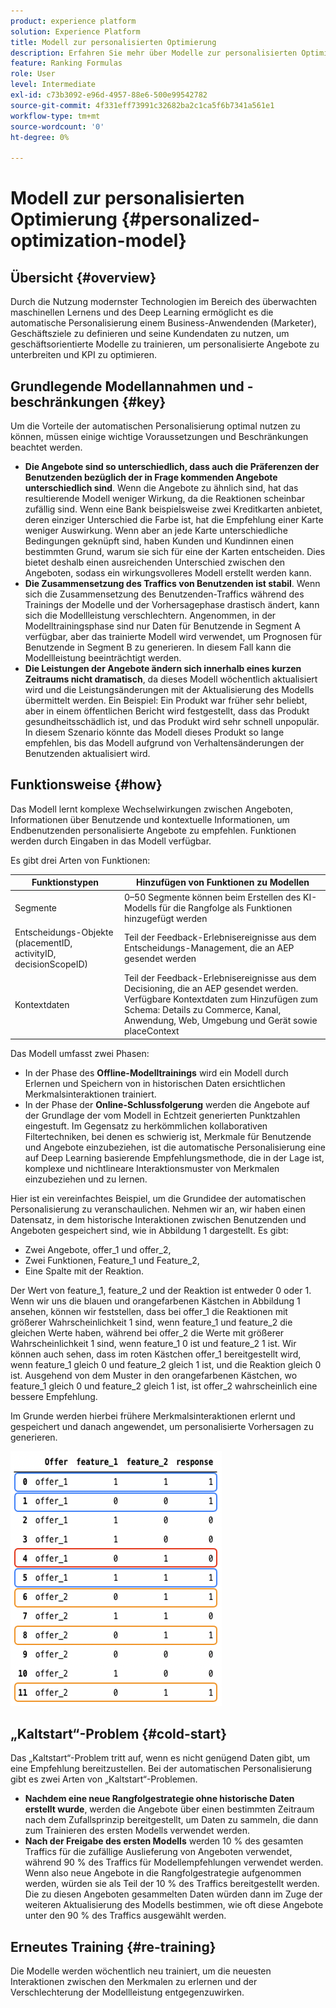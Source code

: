 ```yaml
---
product: experience platform
solution: Experience Platform
title: Modell zur personalisierten Optimierung
description: Erfahren Sie mehr über Modelle zur personalisierten Optimierung
feature: Ranking Formulas
role: User
level: Intermediate
exl-id: c73b3092-e96d-4957-88e6-500e99542782
source-git-commit: 4f331eff73991c32682ba2c1ca5f6b7341a561e1
workflow-type: tm+mt
source-wordcount: '0'
ht-degree: 0%

---
```


# Modell zur personalisierten Optimierung {#personalized-optimization-model}

## Übersicht {#overview}

Durch die Nutzung modernster Technologien im Bereich des überwachten maschinellen Lernens und des Deep Learning ermöglicht es die automatische Personalisierung einem Business-Anwendenden (Marketer), Geschäftsziele zu definieren und seine Kundendaten zu nutzen, um geschäftsorientierte Modelle zu trainieren, um personalisierte Angebote zu unterbreiten und KPI zu optimieren.

## Grundlegende Modellannahmen und -beschränkungen {#key}

Um die Vorteile der automatischen Personalisierung optimal nutzen zu können, müssen einige wichtige Voraussetzungen und Beschränkungen beachtet werden.

* **Die Angebote sind so unterschiedlich, dass auch die Präferenzen der Benutzenden bezüglich der in Frage kommenden Angebote unterschiedlich sind**. Wenn die Angebote zu ähnlich sind, hat das resultierende Modell weniger Wirkung, da die Reaktionen scheinbar zufällig sind.
Wenn eine Bank beispielsweise zwei Kreditkarten anbietet, deren einziger Unterschied die Farbe ist, hat die Empfehlung einer Karte weniger Auswirkung. Wenn aber an jede Karte unterschiedliche Bedingungen geknüpft sind, haben Kunden und Kundinnen einen bestimmten Grund, warum sie sich für eine der Karten entscheiden. Dies bietet deshalb einen ausreichenden Unterschied zwischen den Angeboten, sodass ein wirkungsvolleres Modell erstellt werden kann.
* **Die Zusammensetzung des Traffics von Benutzenden ist stabil**. Wenn sich die Zusammensetzung des Benutzenden-Traffics während des Trainings der Modelle und der Vorhersagephase drastisch ändert, kann sich die Modellleistung verschlechtern. Angenommen, in der Modelltrainingsphase sind nur Daten für Benutzende in Segment A verfügbar, aber das trainierte Modell wird verwendet, um Prognosen für Benutzende in Segment B zu generieren. In diesem Fall kann die Modellleistung beeinträchtigt werden.
* **Die Leistungen der Angebote ändern sich innerhalb eines kurzen Zeitraums nicht dramatisch**, da dieses Modell wöchentlich aktualisiert wird und die Leistungsänderungen mit der Aktualisierung des Modells übermittelt werden. Ein Beispiel: Ein Produkt war früher sehr beliebt, aber in einem öffentlichen Bericht wird festgestellt, dass das Produkt gesundheitsschädlich ist, und das Produkt wird sehr schnell unpopulär. In diesem Szenario könnte das Modell dieses Produkt so lange empfehlen, bis das Modell aufgrund von Verhaltensänderungen der Benutzenden aktualisiert wird.

## Funktionsweise {#how}

Das Modell lernt komplexe Wechselwirkungen zwischen Angeboten, Informationen über Benutzende und kontextuelle Informationen, um Endbenutzenden personalisierte Angebote zu empfehlen. Funktionen werden durch Eingaben in das Modell verfügbar.

Es gibt drei Arten von Funktionen:

| Funktionstypen | Hinzufügen von Funktionen zu Modellen |
|--------------|----------------------------|
| Segmente | 0–50 Segmente können beim Erstellen des KI-Modells für die Rangfolge als Funktionen hinzugefügt werden |
| Entscheidungs-Objekte (placementID, activityID, decisionScopeID) | Teil der Feedback-Erlebnisereignisse aus dem Entscheidungs-Management, die an AEP gesendet werden |
| Kontextdaten | Teil der Feedback-Erlebnisereignisse aus dem Decisioning, die an AEP gesendet werden. Verfügbare Kontextdaten zum Hinzufügen zum Schema: Details zu Commerce, Kanal, Anwendung, Web, Umgebung und Gerät sowie placeContext |

Das Modell umfasst zwei Phasen:

* In der Phase des **Offline-Modelltrainings** wird ein Modell durch Erlernen und Speichern von in historischen Daten ersichtlichen Merkmalsinteraktionen trainiert.
* In der Phase der **Online-Schlussfolgerung** werden die Angebote auf der Grundlage der vom Modell in Echtzeit generierten Punktzahlen eingestuft. Im Gegensatz zu herkömmlichen kollaborativen Filtertechniken, bei denen es schwierig ist, Merkmale für Benutzende und Angebote einzubeziehen, ist die automatische Personalisierung eine auf Deep Learning basierende Empfehlungsmethode, die in der Lage ist, komplexe und nichtlineare Interaktionsmuster von Merkmalen einzubeziehen und zu lernen.

Hier ist ein vereinfachtes Beispiel, um die Grundidee der automatischen Personalisierung zu veranschaulichen. Nehmen wir an, wir haben einen Datensatz, in dem historische Interaktionen zwischen Benutzenden und Angeboten gespeichert sind, wie in Abbildung 1 dargestellt. Es gibt:
* Zwei Angebote, offer_1 und offer_2,
* Zwei Funktionen, Feature_1 und Feature_2,
* Eine Spalte mit der Reaktion.

Der Wert von feature_1, feature_2 und der Reaktion ist entweder 0 oder 1. Wenn wir uns die blauen und orangefarbenen Kästchen in Abbildung 1 ansehen, können wir feststellen, dass bei offer_1 die Reaktionen mit größerer Wahrscheinlichkeit 1 sind, wenn feature_1 und feature_2 die gleichen Werte haben, während bei offer_2 die Werte mit größerer Wahrscheinlichkeit 1 sind, wenn feature_1 0 ist und feature_2 1 ist. Wir können auch sehen, dass im roten Kästchen offer_1 bereitgestellt wird, wenn feature_1 gleich 0 und feature_2 gleich 1 ist, und die Reaktion gleich 0 ist. Ausgehend von dem Muster in den orangefarbenen Kästchen, wo feature_1 gleich 0 und feature_2 gleich 1 ist, ist offer_2 wahrscheinlich eine bessere Empfehlung.

Im Grunde werden hierbei frühere Merkmalsinteraktionen erlernt und gespeichert und danach angewendet, um personalisierte Vorhersagen zu generieren.

![](../assets/perso-ranking-schema.png)

## „Kaltstart“-Problem {#cold-start}

Das „Kaltstart“-Problem tritt auf, wenn es nicht genügend Daten gibt, um eine Empfehlung bereitzustellen. Bei der automatischen Personalisierung gibt es zwei Arten von „Kaltstart“-Problemen.

* **Nachdem eine neue Rangfolgestrategie ohne historische Daten erstellt wurde**, werden die Angebote über einen bestimmten Zeitraum nach dem Zufallsprinzip bereitgestellt, um Daten zu sammeln, die dann zum Trainieren des ersten Modells verwendet werden.
* **Nach der Freigabe des ersten Modells** werden 10 % des gesamten Traffics für die zufällige Auslieferung von Angeboten verwendet, während 90 % des Traffics für Modellempfehlungen verwendet werden. Wenn also neue Angebote in die Rangfolgestrategie aufgenommen werden, würden sie als Teil der 10 % des Traffics bereitgestellt werden. Die zu diesen Angeboten gesammelten Daten würden dann im Zuge der weiteren Aktualisierung des Modells bestimmen, wie oft diese Angebote unter den 90 % des Traffics ausgewählt werden.

## Erneutes Training {#re-training}

Die Modelle werden wöchentlich neu trainiert, um die neuesten Interaktionen zwischen den Merkmalen zu erlernen und der Verschlechterung der Modellleistung entgegenzuwirken.
